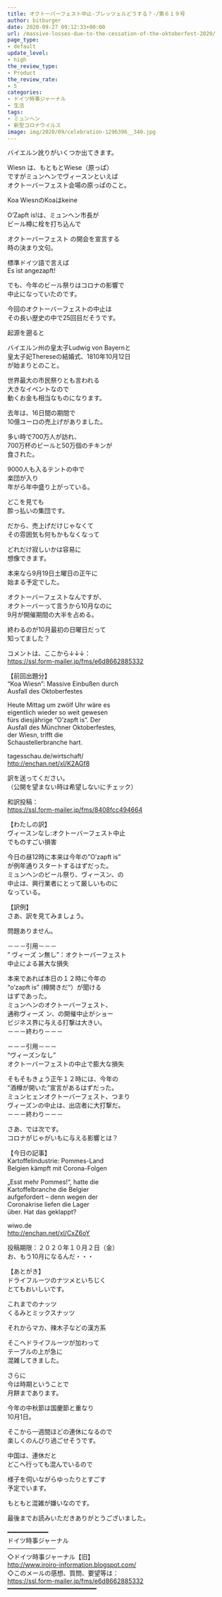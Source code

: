 ```yaml
---
title: オクトーバーフェスト中止-ブレッツェルどうする？-/第６１９号
author: bitburger
date: 2020-09-27 09:12:33+00:00
url: /massive-losses-due-to-the-cessation-of-the-oktoberfest-2020/
page_type:
- default
update_level:
- high
the_review_type:
- Product
the_review_rate:
- 5
categories:
- ドイツ時事ジャーナル
- 生活
tags:
- ミュンヘン
- 新型コロナウイルス
image: img/2020/09/celebration-1296396__340.jpg
---
```

バイエルン訛りがいくつか出てきます。

Wiesn は、もともとWiese（原っぱ）  
ですがミュンヘンでヴィースンといえば  
オクトーバーフェスト会場の原っぱのこと。

Koa WiesnのKoaはkeine

O&#8217;Zapft is!は、ミュンヘン市長が  
ビール樽に栓を打ち込んで

オクトーバーフェスト の開会を宣言する  
時の決まり文句。

標準ドイツ語で言えば  
Es ist angezapft!

でも、今年のビール祭りはコロナの影響で  
中止になっていたのです。

今回のオクトーバーフェストの中止は  
その長い歴史の中で25回目だそうです。

起源を遡ると

バイエルン州の皇太子Ludwig von Bayernと  
皇太子妃Thereseの結婚式、1810年10月12日  
が始まりとのこと。

世界最大の市民祭りとも言われる  
大きなイベントなので  
動くお金も相当なものになります。

去年は、16日間の期間で  
10億ユーロの売上げがありました。

多い時で700万人が訪れ、  
700万杯のビールと50万個のチキンが  
食された。

9000人も入るテントの中で  
楽団が入り  
年がら年中盛り上がっている。

どこを見ても  
酔っ払いの集団です。

だから、売上げだけじゃなくて  
その雰囲気も何もかもなくなって

どれだけ寂しいかは容易に  
想像できます。

本来なら9月19日土曜日の正午に  
始まる予定でした。

オクトーバーフェストなんですが、  
オクトーバーって言うから10月なのに  
9月が開催期間の大半を占める。

終わるのが10月最初の日曜日だって  
知ってました？

  
コメントは、ここから↓↓↓：  
<https://ssl.form-mailer.jp/fms/e6d8662885332>

【前回出題分】  
&#8220;Koa Wiesn&#8221;: Massive Einbußen durch  
Ausfall des Oktoberfestes

Heute Mittag um zwölf Uhr wäre es  
eigentlich wieder so weit gewesen  
fürs diesjährige &#8220;O&#8217;zapft is&#8221;. Der  
Ausfall des Münchner Oktoberfestes,  
der Wiesn, trifft die  
Schaustellerbranche hart.

tagesschau.de/wirtschaft/  
<http://enchan.net/xl/K2AGf8>

  
訳を送ってください。  
（公開を望まない時は希望しないにチェック）

和訳投稿：  
 <https://ssl.form-mailer.jp/fms/8408fcc494664>

  
【わたしの訳】  
ヴィースンなし:オクトーバーフェスト中止  
でものすごい損害

今日の昼12時に本来は今年の&#8221;O&#8217;zapft is&#8221;  
が例年通りスタートするはずだった。  
ミュンヘンのビール祭り、ヴィースン、の  
中止は、興行業者にとって厳しいものに  
なっている。

【訳例】  
さあ、訳を見てみましょう。

問題ありません。

－－－引用－－－  
&#8221; ヴィーズ ン無し&#8221;：オクトーバーフェスト  
中止による甚大な損失

本来であれば本日の１２時に今年の  
“o’zapft is” (樽開きだ“）が聞ける  
はずであった。  
ミュンヘンのオクトーバーフェスト、  
通称ヴィーズ ン、の開催中止がショー  
ビジネス界に与える打撃は大きい。  
－－－終わり－－－

  
－－－引用－－－  
”ヴィーズンなし”  
オクトーバーフェストの中止で膨大な損失

そもそもきょう正午１２時には、今年の  
”酒樽が開いた”宣言があるはずだった。  
ミュンヒェンオクトーバーフェスト、つまり  
ヴィーズンの中止は、出店者に大打撃だ。  
－－－終わり－－－

  
さあ、では次です。  
コロナがじゃがいもに与える影響とは？

【今日の記事】  
Kartoffelindustrie: Pommes-Land  
Belgien kämpft mit Corona-Folgen

„Esst mehr Pommes!“, hatte die  
Kartoffelbranche die Belgier  
aufgefordert &#8211; denn wegen der  
Coronakrise liefen die Lager  
über. Hat das geklappt?

wiwo.de  
http://enchan.net/xl/CxZ6oY

投稿期限：２０２０年１０月２日（金）  
お、もう10月になるんだ・・・

【あとがき】  
ドライフルーツのナツメといちじく  
とてもおいしいです。

これまでのナッツ  
くるみとミックスナッツ

それからマカ、辣木子などの漢方系

そこへドライフルーツが加わって  
テーブルの上が急に  
混雑してきました。

さらに  
今は時期ということで  
月餅まであります。

今年の中秋節は国慶節と重なり  
10月1日。

そこから一週間ほどの連休になるので  
楽しくのんびり過ごせそうです。

中国は、連休だと  
どこへ行っても混んでいるので

様子を伺いながらゆったりとすごす  
予定でいます。

もともと混雑が嫌いなのです。

  
最後までお読みいただきありがとうございました。

━━━━━━━━━━━  
ドイツ時事ジャーナル  
───────────  
◇ドイツ時事ジャーナル【旧】  
<http://www.iroiro-information.blogspot.com/>  
◇このメールの感想、質問、要望等は：  
<https://ssl.form-mailer.jp/fms/e6d8662885332>  
━━━━━━━━━━━━━━━━━━━━━━━━